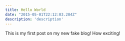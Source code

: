 ```yaml
---
title: Hello World
date: "2015-05-01T22:12:03.284Z"
description: 'description'
---
```


This is my first post on my new fake blog! How exciting!